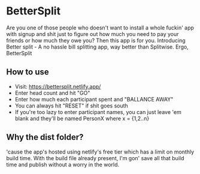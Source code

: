 # BetterSplit

Are you one of those people who doesn't want to install a whole fuckin' app with signup and shit just to figure out how much you need to pay your friends or how much they owe you? Then this app is for you.
Introducing Better split - A no hassle bill splitting app, way better than Splitwise. Ergo, BetterSplit

## How to use

- Visit: https://bettersplit.netlify.app/
- Enter head count and hit "GO"
- Enter how much each participant spent and "BALLANCE AWAY"
- You can always hit "RESET" if shit goes south
- If you're too lazy to enter participant names, you can just leave 'em blank and they'll be named PersonX where x = {1,2..n}

## Why the dist folder?

'cause the app's hosted using netlify's free tier which has a limit on monthly build time. With the build file already present, I'm gon' save all that build time and publish without a worry in the world.
